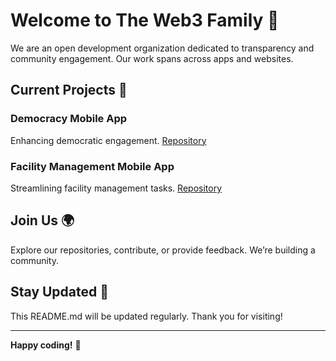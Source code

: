 # Welcome to The Web3 Family 🚀

We are an open development organization dedicated to transparency and community engagement. Our work spans across apps and websites.

## Current Projects 🌟

### Democracy Mobile App  
Enhancing democratic engagement. [Repository](https://github.com/The-Web3-Family/democracy-mobile-app)

### Facility Management Mobile App  
Streamlining facility management tasks. [Repository](https://github.com/The-Web3-Family/facility-management-mobile-app)

## Join Us 🌍

Explore our repositories, contribute, or provide feedback. We’re building a community.

## Stay Updated 📢

This README.md will be updated regularly. Thank you for visiting!

---

**Happy coding!** 🎉
